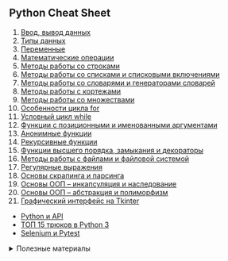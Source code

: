 ## Python Cheat Sheet

1. [Ввод, вывод данных](https://github.com/vypiemzalyubov/python/wiki/1.-%D0%92%D0%B2%D0%BE%D0%B4,-%D0%B2%D1%8B%D0%B2%D0%BE%D0%B4-%D0%B4%D0%B0%D0%BD%D0%BD%D1%8B%D1%85)
2. [Типы данных](https://github.com/vypiemzalyubov/python/wiki/2.-%D0%A2%D0%B8%D0%BF%D1%8B-%D0%B4%D0%B0%D0%BD%D0%BD%D1%8B%D1%85)
3. [Переменные](https://github.com/vypiemzalyubov/python/wiki/3.-%D0%9F%D0%B5%D1%80%D0%B5%D0%BC%D0%B5%D0%BD%D0%BD%D1%8B%D0%B5)
4. [Математические операции](https://github.com/vypiemzalyubov/python/wiki/4.-%D0%9C%D0%B0%D1%82%D0%B5%D0%BC%D0%B0%D1%82%D0%B8%D1%87%D0%B5%D1%81%D0%BA%D0%B8%D0%B5-%D0%BE%D0%BF%D0%B5%D1%80%D0%B0%D1%86%D0%B8%D0%B8)
5. [Методы работы со строками](https://github.com/vypiemzalyubov/python/wiki/5.-%D0%9C%D0%B5%D1%82%D0%BE%D0%B4%D1%8B-%D1%80%D0%B0%D0%B1%D0%BE%D1%82%D1%8B-%D1%81%D0%BE-%D1%81%D1%82%D1%80%D0%BE%D0%BA%D0%B0%D0%BC%D0%B8)
6. [Методы работы со списками и списковыми включениями](https://github.com/vypiemzalyubov/python/wiki/6.-%D0%9C%D0%B5%D1%82%D0%BE%D0%B4%D1%8B-%D1%80%D0%B0%D0%B1%D0%BE%D1%82%D1%8B-%D1%81%D0%BE-%D1%81%D0%BF%D0%B8%D1%81%D0%BA%D0%B0%D0%BC%D0%B8-%D0%B8-%D1%81%D0%BF%D0%B8%D1%81%D0%BA%D0%BE%D0%B2%D1%8B%D0%BC%D0%B8-%D0%B2%D0%BA%D0%BB%D1%8E%D1%87%D0%B5%D0%BD%D0%B8%D1%8F%D0%BC%D0%B8)
7. [Методы работы со словарями и генераторами словарей](https://github.com/vypiemzalyubov/python/wiki/7.-%D0%9C%D0%B5%D1%82%D0%BE%D0%B4%D1%8B-%D1%80%D0%B0%D0%B1%D0%BE%D1%82%D1%8B-%D1%81%D0%BE-%D1%81%D0%BB%D0%BE%D0%B2%D0%B0%D1%80%D1%8F%D0%BC%D0%B8-%D0%B8-%D0%B3%D0%B5%D0%BD%D0%B5%D1%80%D0%B0%D1%82%D0%BE%D1%80%D0%B0%D0%BC%D0%B8-%D1%81%D0%BB%D0%BE%D0%B2%D0%B0%D1%80%D0%B5%D0%B9)
8. [Методы работы с кортежами](https://github.com/vypiemzalyubov/python/wiki/8.-%D0%9C%D0%B5%D1%82%D0%BE%D0%B4%D1%8B-%D1%80%D0%B0%D0%B1%D0%BE%D1%82%D1%8B-%D1%81-%D0%BA%D0%BE%D1%80%D1%82%D0%B5%D0%B6%D0%B0%D0%BC%D0%B8)
9. [Методы работы со множествами](https://github.com/vypiemzalyubov/python/wiki/9.-%D0%9C%D0%B5%D1%82%D0%BE%D0%B4%D1%8B-%D1%80%D0%B0%D0%B1%D0%BE%D1%82%D1%8B-%D1%81%D0%BE-%D0%BC%D0%BD%D0%BE%D0%B6%D0%B5%D1%81%D1%82%D0%B2%D0%B0%D0%BC%D0%B8)
10. [Особенности цикла for](https://github.com/vypiemzalyubov/python/wiki/10.-%D0%9E%D1%81%D0%BE%D0%B1%D0%B5%D0%BD%D0%BD%D0%BE%D1%81%D1%82%D0%B8-%D1%86%D0%B8%D0%BA%D0%BB%D0%B0-for)
11. [Условный цикл while](https://github.com/vypiemzalyubov/python/wiki/11.-%D0%A3%D1%81%D0%BB%D0%BE%D0%B2%D0%BD%D1%8B%D0%B9-%D1%86%D0%B8%D0%BA%D0%BB-while)
12. [Функции с позиционными и именованными аргументами](https://github.com/vypiemzalyubov/python/wiki/12.-%D0%A4%D1%83%D0%BD%D0%BA%D1%86%D0%B8%D0%B8-%D1%81-%D0%BF%D0%BE%D0%B7%D0%B8%D1%86%D0%B8%D0%BE%D0%BD%D0%BD%D1%8B%D0%BC%D0%B8-%D0%B8-%D0%B8%D0%BC%D0%B5%D0%BD%D0%BE%D0%B2%D0%B0%D0%BD%D0%BD%D1%8B%D0%BC%D0%B8-%D0%B0%D1%80%D0%B3%D1%83%D0%BC%D0%B5%D0%BD%D1%82%D0%B0%D0%BC%D0%B8)
13. [Анонимные функции](https://github.com/vypiemzalyubov/python/wiki/13.-%D0%90%D0%BD%D0%BE%D0%BD%D0%B8%D0%BC%D0%BD%D1%8B%D0%B5-%D1%84%D1%83%D0%BD%D0%BA%D1%86%D0%B8%D0%B8)
14. [Рекурсивные функции](https://github.com/vypiemzalyubov/python/wiki/14.-%D0%A0%D0%B5%D0%BA%D1%83%D1%80%D1%81%D0%B8%D0%B2%D0%BD%D1%8B%D0%B5-%D1%84%D1%83%D0%BD%D0%BA%D1%86%D0%B8%D0%B8)
15. [Функции высшего порядка, замыкания и декораторы](https://github.com/vypiemzalyubov/python/wiki/15.-%D0%A4%D1%83%D0%BD%D0%BA%D1%86%D0%B8%D0%B8-%D0%B2%D1%8B%D1%81%D1%88%D0%B5%D0%B3%D0%BE-%D0%BF%D0%BE%D1%80%D1%8F%D0%B4%D0%BA%D0%B0,-%D0%B7%D0%B0%D0%BC%D1%8B%D0%BA%D0%B0%D0%BD%D0%B8%D1%8F-%D0%B8-%D0%B4%D0%B5%D0%BA%D0%BE%D1%80%D0%B0%D1%82%D0%BE%D1%80%D1%8B)
16. [Методы работы с файлами и файловой системой](https://github.com/vypiemzalyubov/python/wiki/16.-%D0%9C%D0%B5%D1%82%D0%BE%D0%B4%D1%8B-%D1%80%D0%B0%D0%B1%D0%BE%D1%82%D1%8B-%D1%81-%D1%84%D0%B0%D0%B9%D0%BB%D0%B0%D0%BC%D0%B8-%D0%B8-%D1%84%D0%B0%D0%B9%D0%BB%D0%BE%D0%B2%D0%BE%D0%B9-%D1%81%D0%B8%D1%81%D1%82%D0%B5%D0%BC%D0%BE%D0%B9)
17. [Регулярные выражения](https://github.com/vypiemzalyubov/python/wiki/17.-%D0%A0%D0%B5%D0%B3%D1%83%D0%BB%D1%8F%D1%80%D0%BD%D1%8B%D0%B5-%D0%B2%D1%8B%D1%80%D0%B0%D0%B6%D0%B5%D0%BD%D0%B8%D1%8F)
18. [Основы скрапинга и парсинга](https://github.com/vypiemzalyubov/python/wiki/18.-%D0%9E%D1%81%D0%BD%D0%BE%D0%B2%D1%8B-%D1%81%D0%BA%D1%80%D0%B0%D0%BF%D0%B8%D0%BD%D0%B3%D0%B0-%D0%B8-%D0%BF%D0%B0%D1%80%D1%81%D0%B8%D0%BD%D0%B3%D0%B0)
19. [ Основы ООП – инкапсуляция и наследование](https://github.com/vypiemzalyubov/python/wiki/19.-%D0%9E%D1%81%D0%BD%D0%BE%D0%B2%D1%8B-%D0%9E%D0%9E%D0%9F-%E2%80%93-%D0%B8%D0%BD%D0%BA%D0%B0%D0%BF%D1%81%D1%83%D0%BB%D1%8F%D1%86%D0%B8%D1%8F-%D0%B8-%D0%BD%D0%B0%D1%81%D0%BB%D0%B5%D0%B4%D0%BE%D0%B2%D0%B0%D0%BD%D0%B8%D0%B5)
20. [Основы ООП – абстракция и полиморфизм](https://github.com/vypiemzalyubov/python/wiki/20.-%D0%9E%D1%81%D0%BD%D0%BE%D0%B2%D1%8B-%D0%9E%D0%9E%D0%9F-%E2%80%93-%D0%B0%D0%B1%D1%81%D1%82%D1%80%D0%B0%D0%BA%D1%86%D0%B8%D1%8F-%D0%B8-%D0%BF%D0%BE%D0%BB%D0%B8%D0%BC%D0%BE%D1%80%D1%84%D0%B8%D0%B7%D0%BC)
21. [Графический интерфейс на Tkinter
](https://github.com/vypiemzalyubov/python/wiki/21.-%D0%93%D1%80%D0%B0%D1%84%D0%B8%D1%87%D0%B5%D1%81%D0%BA%D0%B8%D0%B9-%D0%B8%D0%BD%D1%82%D0%B5%D1%80%D1%84%D0%B5%D0%B9%D1%81-%D0%BD%D0%B0-Tkinter)

- [Python и API](https://github.com/vypiemzalyubov/python/wiki/Python-%D0%B8-API)
- [ТОП 15 трюков в Python 3](https://github.com/vypiemzalyubov/python/wiki/%D0%A2%D0%9E%D0%9F-15-%D1%82%D1%80%D1%8E%D0%BA%D0%BE%D0%B2-%D0%B2-Python-3)
- [Selenium и Pytest](https://github.com/vypiemzalyubov/python/blob/main/Automation/Selenium/Stepik/Test%20automation%20using%20Selenium%20and%20Python/selenium_cheatsheet.md)

<details><summary>Полезные материалы</summary>
<br>
  
- [Как правильно писать API авто тесты на Python](https://habr.com/ru/articles/709380/)
- [Переписываем API тесты](https://habr.com/ru/articles/669880/)  
- [Тесты на pytest с генерацией отчетов в Allure с использованием Docker и Gitlab Pages и частично selenium](https://habr.com/ru/articles/513432/https://habr.com/ru/articles/513432/)
- [Понимание схемы JSON](https://infostart.ru/1c/articles/1543922/)  
</details>  
